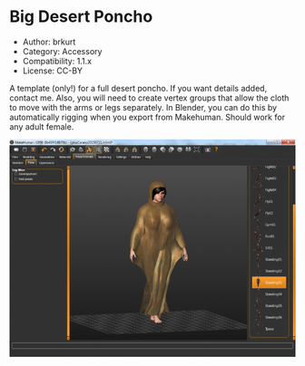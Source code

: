 # Big Desert Poncho

* Author: brkurt
* Category: Accessory
* Compatibility: 1.1.x
* License: CC-BY

A template (only!) for a full desert poncho.  If you want details added, contact me.  Also, you will need to create vertex groups that allow the cloth to move with the arms or legs separately.  In Blender, you can do this by automatically rigging when you export from Makehuman.  Should work for any adult female. 

![Example](bigponcho1MHGUI.png)

